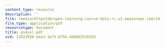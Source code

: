 ```yaml
---
content_type: resource
description: ''
file: /media/https%3A/open-learning-course-data-rc.s3.amazonaws.com/14-30-introduction-to-statistical-method-in-economics-spring-2006/12022956eea31e73675b4d80d25363d3_ps4sol.pdf
file_type: application/pdf
resourcetype: Document
title: ps4sol.pdf
uid: 12022956-eea3-1e73-675b-4d80d25363d3
---
```

